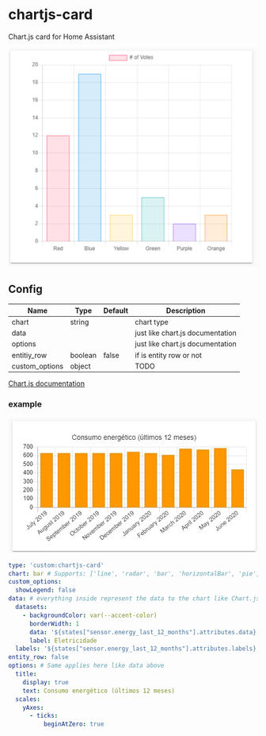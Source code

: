 # chartjs-card
Chart.js card for Home Assistant

![](./card.png)

## Config
| Name           | Type     | Default     | Description |
| -------------- | -------- | ----------- |------------ |
| chart          | string   |             | chart type  |
| data           |          |             | just like chart.js documentation |
| options        |          |             | just like chart.js documentation |
| entitiy_row    | boolean  | false       | if is entity row or not |
| custom_options | object   |             | TODO |

[Chart.js documentation](https://www.chartjs.org/docs/latest/)

### example
![](./img/example1.jpg)
```yaml
type: 'custom:chartjs-card'
chart: bar # Supports: ['line', 'radar', 'bar', 'horizontalBar', 'pie', 'doughnut', 'polarArea', 'bubble', 'scatter']
custom_options:
  showLegend: false
data: # everything inside represent the data to the chart like Chart.js docs
  datasets:
    - backgroundColor: var(--accent-color)
      borderWidth: 1
      data: '${states["sensor.energy_last_12_months"].attributes.data}' # ["650", "630", .... ]
      label: Eletricidade
  labels: '${states["sensor.energy_last_12_months"].attributes.labels}' # ["july", "august", .... ]
entity_row: false
options: # Same applies here like data above
  title:
    display: true
    text: Consumo energético (últimos 12 meses)
  scales:
    yAxes:
      - ticks:
          beginAtZero: true
```